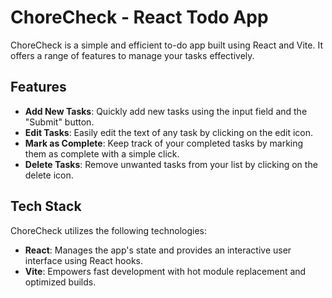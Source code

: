 # ChoreCheck - React Todo App

ChoreCheck is a simple and efficient to-do app built using React and Vite. It offers a range of features to manage your tasks effectively. 

## Features

- **Add New Tasks**: Quickly add new tasks using the input field and the "Submit" button.
- **Edit Tasks**: Easily edit the text of any task by clicking on the edit icon.
- **Mark as Complete**: Keep track of your completed tasks by marking them as complete with a simple click.
- **Delete Tasks**: Remove unwanted tasks from your list by clicking on the delete icon.

## Tech Stack

ChoreCheck utilizes the following technologies:

- **React**: Manages the app's state and provides an interactive user interface using React hooks.
- **Vite**: Empowers fast development with hot module replacement and optimized builds.
